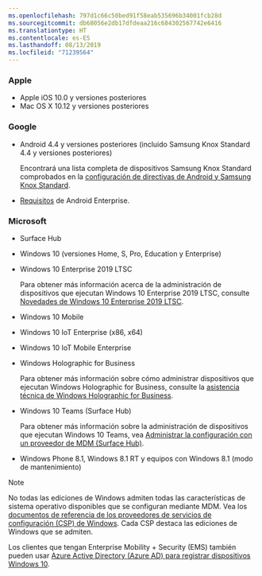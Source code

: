 ```yaml
---
ms.openlocfilehash: 797d1c66c50bed91f58eab535696b34001fcb28d
ms.sourcegitcommit: db68056e2db17dfdeaa216c684302567742e6416
ms.translationtype: HT
ms.contentlocale: es-ES
ms.lasthandoff: 08/13/2019
ms.locfileid: "71239564"
---
```



### <a name="apple"></a>Apple
- Apple iOS 10.0 y versiones posteriores
- Mac OS X 10.12 y versiones posteriores

### <a name="google"></a>Google
- Android 4.4 y versiones posteriores (incluido Samsung Knox Standard 4.4 y versiones posteriores)

  Encontrará una lista completa de dispositivos Samsung Knox Standard comprobados en la [configuración de directivas de Android y Samsung Knox Standard](/intune/supported-devices-browsers#supported-samsung-knox-standard-devices).


- [Requisitos](https://support.google.com/work/android/answer/6174145?hl=en) de Android Enterprise.

### <a name="microsoft"></a>Microsoft

- Surface Hub
- Windows 10 (versiones Home, S, Pro, Education y Enterprise)
- Windows 10 Enterprise 2019 LTSC

  Para obtener más información acerca de la administración de dispositivos que ejecutan Windows 10 Enterprise 2019 LTSC, consulte [Novedades de Windows 10 Enterprise 2019 LTSC](https://docs.microsoft.com/en-us/windows/whats-new/ltsc/whats-new-windows-10-2019).
  
- Windows 10 Mobile
- Windows 10 IoT Enterprise (x86, x64)
- Windows 10 IoT Mobile Enterprise
- Windows Holographic for Business

  Para obtener más información sobre cómo administrar dispositivos que ejecutan Windows Holographic for Business, consulte la [asistencia técnica de Windows Holographic for Business](../windows-holographic-for-business.md).

- Windows 10 Teams (Surface Hub)

   Para obtener más información sobre la administración de dispositivos que ejecutan Windows 10 Teams, vea [Administrar la configuración con un proveedor de MDM (Surface Hub)](https://docs.microsoft.com/en-us/surface-hub/manage-settings-with-mdm-for-surface-hub).
- Windows Phone 8.1, Windows 8.1 RT y equipos con Windows 8.1 (modo de mantenimiento)

> [!NOTE]
> No todas las ediciones de Windows admiten todas las características de sistema operativo disponibles que se configuran mediante MDM. Vea los [documentos de referencia de los proveedores de servicios de configuración (CSP) de Windows](https://docs.microsoft.com/windows/configuration/provisioning-packages/how-it-pros-can-use-configuration-service-providers). Cada CSP destaca las ediciones de Windows que se admiten.

Los clientes que tengan Enterprise Mobility + Security (EMS) también pueden usar [ Azure Active Directory (Azure AD) para registrar dispositivos Windows 10](/intune/windows-enroll).


